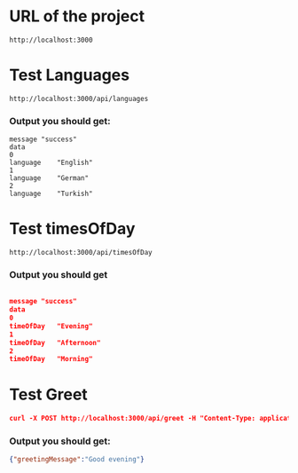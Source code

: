 # URL of the project 
```angular2html
http://localhost:3000
```

# Test Languages
```angular2html
http://localhost:3000/api/languages
```

### Output you should get: 
```angular2html
message	"success"
data	
0	
language	"English"
1	
language	"German"
2	
language	"Turkish"
```

# Test timesOfDay
```angular2html
http://localhost:3000/api/timesOfDay
```
### Output you should get
```json
	
message	"success"
data	
0	
timeOfDay	"Evening"
1	
timeOfDay	"Afternoon"
2	
timeOfDay	"Morning"
```

# Test Greet
```json
curl -X POST http://localhost:3000/api/greet -H "Content-Type: application/json" -d '{"timeOfDay": "Evening", "language": "English", "tone": "Formal"}'
```
### Output you should get:
```json
{"greetingMessage":"Good evening"}
```
